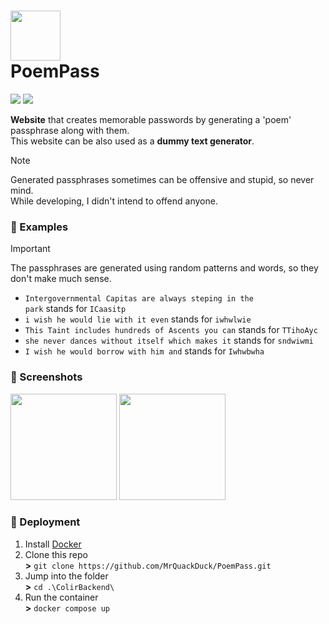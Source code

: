 <h1><img width=80 src="https://github.com/MrQuackDuck/PoemPass/assets/61251075/599248e3-4f66-4149-991c-65ab244b9a90" /> <div>PoemPass</div></h1>
<p>
  <a href="https://learn.microsoft.com/en-us/dotnet/core/introduction"><img src="https://img.shields.io/badge/.NET-Core-gray?color=6950D8" /></a>
  <a href="https://dotnet.microsoft.com/en-us/apps/aspnet"><img src="https://img.shields.io/badge/ASP.NET-blue" /></a>
</p>

<p><b>Website</b> that creates memorable passwords by generating a 'poem' passphrase along with them. <br>
This website can be also used as a <b>dummy text generator</b>.
</p>

> [!NOTE]
> Generated passphrases sometimes can be offensive and stupid, so never mind. <br>
> While developing, I didn't intend to offend anyone. <br>

### 🌊 Examples

> [!IMPORTANT]
> The passphrases are generated using random patterns and words, so they don't make much sense. <br>

- <code>Intergovernmental Capitas are always steping in the park</code> stands for <code>ICaasitp</code><br>
- <code>i wish he would lie with it even</code> stands for <code>iwhwlwie</code><br>
- <code>This Taint includes hundreds of Ascents you can</code> stands for <code>TTihoAyc</code><br>
- <code>she never dances without itself which makes it</code> stands for <code>sndwiwmi</code><br>
- <code>I wish he would borrow with him and</code> stands for <code>Iwhwbwha</code><br>

### 👀 Screenshots
<img height=170 src="https://github.com/MrQuackDuck/PoemPass/assets/61251075/9a08be44-8e88-419d-8044-2bdaec6d3497">
<img height=170 src="https://github.com/MrQuackDuck/PoemPass/assets/61251075/3769a692-5b86-4cde-aad7-94ebbab2e26b">

### 🐳 Deployment
1. Install <a href="https://docs.docker.com/get-docker/">Docker</a>
2. Clone this repo <br>
   **>** `git clone https://github.com/MrQuackDuck/PoemPass.git`
3. Jump into the folder <br>
   **>** `cd .\ColirBackend\`
4. Run the container <br>
   **>** `docker compose up`